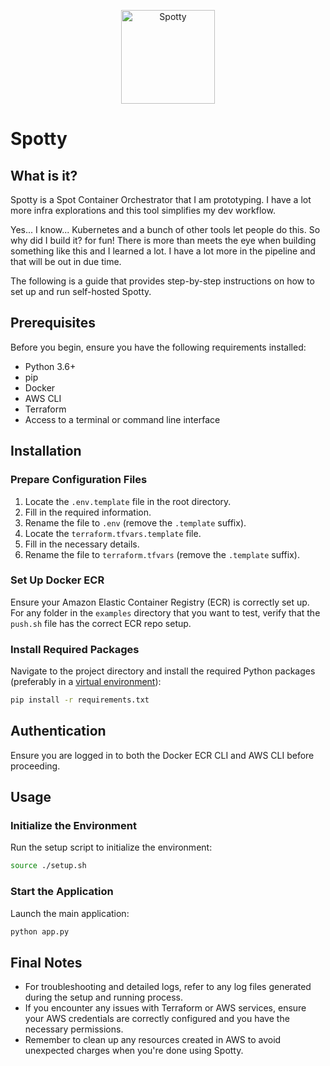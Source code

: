 <p align="center">
  <img src="https://i.ibb.co/2jTm04k/Screenshot-2024-09-07-at-10-27-40.png" height="150" alt="Spotty" />
</p>

# Spotty

## What is it?

Spotty is a Spot Container Orchestrator that I am prototyping. I have a lot more infra explorations and this tool simplifies my dev workflow.

Yes... I know... Kubernetes and a bunch of other tools let people do this. So why did I build it? for fun! There is more than meets the eye when building something like this and I learned a lot. I have a lot more in the pipeline and that will be out in due time.

The following is a guide that provides step-by-step instructions on how to set up and run self-hosted Spotty.

## Prerequisites

Before you begin, ensure you have the following requirements installed:

- Python 3.6+
- pip
- Docker
- AWS CLI
- Terraform
- Access to a terminal or command line interface

## Installation

### Prepare Configuration Files

1. Locate the `.env.template` file in the root directory.
2. Fill in the required information.
3. Rename the file to `.env` (remove the `.template` suffix).
4. Locate the `terraform.tfvars.template` file.
5. Fill in the necessary details.
6. Rename the file to `terraform.tfvars` (remove the `.template` suffix).

### Set Up Docker ECR

Ensure your Amazon Elastic Container Registry (ECR) is correctly set up. For any folder in the `examples` directory that you want to test, verify that the `push.sh` file has the correct ECR repo setup.

### Install Required Packages

Navigate to the project directory and install the required Python packages (preferably in a [virtual environment](https://docs.python.org/3/library/venv.html)):

```bash
pip install -r requirements.txt
```

## Authentication

Ensure you are logged in to both the Docker ECR CLI and AWS CLI before proceeding.

## Usage

### Initialize the Environment

Run the setup script to initialize the environment:

```bash
source ./setup.sh
```

### Start the Application

Launch the main application:

```bash
python app.py
```

## Final Notes

- For troubleshooting and detailed logs, refer to any log files generated during the setup and running process.
- If you encounter any issues with Terraform or AWS services, ensure your AWS credentials are correctly configured and you have the necessary permissions.
- Remember to clean up any resources created in AWS to avoid unexpected charges when you're done using Spotty.
